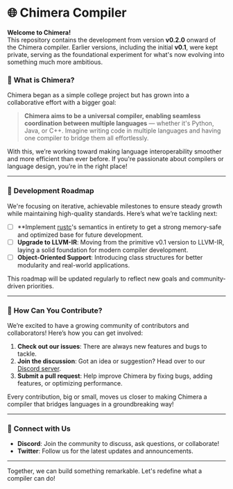 # 🌐 Chimera Compiler

**Welcome to Chimera!**  
This repository contains the development from version **v0.2.0** onward of the Chimera compiler. Earlier versions, including the initial **v0.1**, were kept private, serving as the foundational experiment for what's now evolving into something much more ambitious.

### 🎯 **What is Chimera?**  
Chimera began as a simple college project but has grown into a collaborative effort with a bigger goal:

> **Chimera aims to be a universal compiler, enabling seamless coordination between multiple languages** — whether it's Python, Java, or C++. Imagine writing code in multiple languages and having one compiler to bridge them all effortlessly.

With this, we’re working toward making language interoperability smoother and more efficient than ever before. If you're passionate about compilers or language design, you’re in the right place!

---

### 🚀 **Development Roadmap**

We're focusing on iterative, achievable milestones to ensure steady growth while maintaining high-quality standards. Here’s what we’re tackling next:

- [ ] **Implement [rustc](https://github.com/rust-lang/rust)'s semantics in entirety to get a strong memory-safe and optimized base for future development. 
- [ ] **Upgrade to LLVM-IR**: Moving from the primitive v0.1 version to LLVM-IR, laying a solid foundation for modern compiler development.
- [ ] **Object-Oriented Support**: Introducing class structures for better modularity and real-world applications.

This roadmap will be updated regularly to reflect new goals and community-driven priorities.

---

### 🤝 **How Can You Contribute?**

We’re excited to have a growing community of contributors and collaborators! Here’s how you can get involved:

1. **Check out our issues**: There are always new features and bugs to tackle.
2. **Join the discussion**: Got an idea or suggestion? Head over to our [Discord server](https://discord.gg/VqtUMbJdta).
3. **Submit a pull request**: Help improve Chimera by fixing bugs, adding features, or optimizing performance.

Every contribution, big or small, moves us closer to making Chimera a compiler that bridges languages in a groundbreaking way!

---

### 💬 **Connect with Us**

- **Discord**: Join the community to discuss, ask questions, or collaborate!
- **Twitter**: Follow us for the latest updates and announcements.

---

Together, we can build something remarkable. Let's redefine what a compiler can do!  
